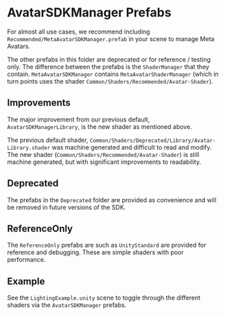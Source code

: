 # AvatarSDKManager Prefabs

For almost all use cases, we recommend including `Recommended/MetaAvatarSDKManager.prefab` in your scene to manage Meta Avatars.

The other prefabs in this folder are deprecated or for reference / testing only. The difference between the prefabs is the `ShaderManager` that they contain. `MetaAvatarSDKManager` contains `MetaAvatarShaderManager` (which in turn points uses the shader `Common/Shaders/Recommended/Avatar-Shader`).

## Improvements

The major improvement from our previous default, `AvatarSDKManagerLibrary`, is the new shader as mentioned above.

The previous default shader, `Common/Shaders/Deprecated/Library/Avatar-Library.shader` was machine generated and difficult to read and modify. The new shader (`Common/Shaders/Recommended/Avatar-Shader`) is still machine generated, but with significant improvements to readability.

## Deprecated

The prefabs in the `Deprecated` folder are provided as convenience and will be removed in future versions of the SDK.

## ReferenceOnly

The `ReferenceOnly` prefabs are such as `UnityStandard` are provided for reference and debugging. These are simple shaders with poor performance.

## Example

See the `LightingExample.unity` scene to toggle through the different shaders via the `AvatarSDKManager` prefabs.
